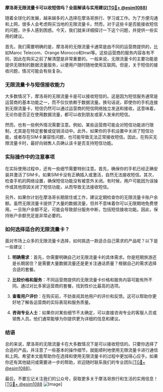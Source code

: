 **摩洛哥无限流量卡可以收短信吗？全面解读与实用建议[[TG💪+ @esim1088](https://t.me/s/esim1088)]**

随着全球化的发展，越来越多的人选择在摩洛哥旅行、学习或工作。为了方便沟通和上网，很多人会考虑购买当地的无限流量卡。然而，对于这些卡是否能接收短信的问题，许多人感到困惑。今天，我们就来详细探讨一下这个问题，并提供一些实用的建议。

首先，我们需要明确的是，摩洛哥的无限流量卡通常是由不同的运营商提供的，比如Maroc Telecom、Orange Morocco和Inwi等。这些运营商的服务内容各有不同，因此在购买之前了解清楚是非常重要的。一般来说，无限流量卡的主要功能是提供无限制的数据流量服务，以便用户随时随地使用互联网。但是，关于短信的接收问题，情况可能会有些复杂。

### 无限流量卡与短信接收能力

大多数情况下，摩洛哥的无限流量卡是可以接收短信的。这是因为短信服务通常是运营商的基本功能之一，而不仅仅依赖于数据流量。换句话说，即使你的手机连接到无限流量卡，短信仍然可以通过运营商的短信网络独立发送和接收。这意味着，无论你是否正在使用数据流量，都可以收到朋友或家人发来的短信。

然而，也有一些例外情况需要注意。例如，某些运营商可能会对短信功能进行限制，尤其是在特定套餐或促销活动中。此外，如果你的手机设置中关闭了短信功能，或者存在SIM卡兼容性问题，也可能导致无法正常接收短信。因此，在购买无限流量卡时，最好向销售人员确认该卡是否支持短信功能。

### 实际操作中的注意事项

在实际使用过程中，还有一些细节需要特别注意。首先，确保你的手机已经正确安装并激活了SIM卡。如果SIM卡没有正确插入或激活，自然无法接收短信。其次，检查手机的网络设置，确保短信功能没有被意外关闭。有时候，用户可能因为误操作或其他原因关闭了短信功能，从而导致无法接收短信。

另外，如果你计划在摩洛哥长期居住或工作，建议定期检查你的无限流量卡账户余额。虽然无限流量卡提供了大量的数据流量，但并不意味着你可以无限期地免费使用。一旦账户余额不足，可能会导致部分服务中断，包括短信接收功能。因此，保持账户余额充足是非常必要的。

### 如何选择适合的无限流量卡？

面对市场上众多的无限流量卡选择，如何挑选一款适合自己需求的产品呢？以下是一些建议：

1. **明确需求**：首先，你需要明确自己对无限流量卡的具体需求。你是短期旅游还是长期居住？是需要大量数据流量还是更关注通话质量？根据自己的需求选择合适的套餐。

2. **比较价格和服务**：不同运营商提供的无限流量卡价格和服务内容可能有所不同。通过对比多家运营商的套餐，找到性价比最高的选项。

3. **查看用户评价**：在购买前，不妨查阅其他用户的评价和反馈。这可以帮助你更好地了解各运营商的实际表现和服务质量。

4. **咨询专业人士**：如果你对某些细节不太确定，可以直接咨询专业的客服人员或销售人员。他们通常能够为你提供更为详细的信息和建议。

### 结语

总的来说，摩洛哥的无限流量卡在大多数情况下是可以接收短信的。只要你选择了合适的产品，并注意了一些基本的操作细节，就能顺利地使用无限流量卡进行通信和上网。希望本文能帮助你在选择和使用无限流量卡的过程中更加得心应手。如果你还有其他疑问或需要进一步的帮助，欢迎随时联系我们的专业团队[[TG💪+ @esim1088](https://t.me/s/esim1088)]。

最后，不要忘记关注我们的公众号，获取更多关于摩洛哥旅行和生活的实用信息！[[TG💪+ @esim1088](https://t.me/s/esim1088) ![Image](https://i.postimg.cc/4NQfJmqS/Snipaste-2025-05-13-00-14-12.png)]